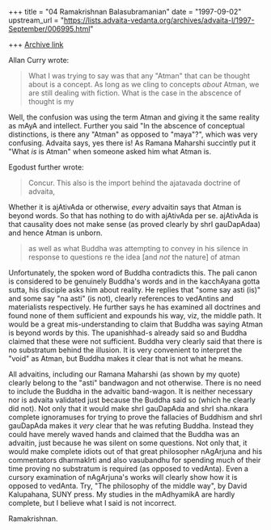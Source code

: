 +++
title = "04 Ramakrishnan Balasubramanian"
date = "1997-09-02"
upstream_url = "https://lists.advaita-vedanta.org/archives/advaita-l/1997-September/006995.html"

+++
[Archive link](https://lists.advaita-vedanta.org/archives/advaita-l/1997-September/006995.html)

Allan Curry wrote:

>What I was trying to say was that any "Atman" that can be thought about
>is a concept. As long as we cling to concepts *about* Atman, we are still
>dealing with fiction.  What is the  case in the abscence of thought is my

Well, the confusion was using the term Atman and giving it the same
reality as mAyA and intellect. Further you said "In the abscence of
conceptual distinctions, is there any "Atman" as opposed to "maya"?",
which was very confusing. Advaita says, yes there is! As Ramana Maharshi
succintly put it "What _is_ is Atman" when someone asked him what Atman
is.

Egodust further wrote:

>Concur.  This also is the import behind the ajatavada doctrine of advaita,

Whether it is ajAtivAda or otherwise, _every_ advaitin says that Atman
is beyond words. So that has nothing to do with ajAtivAda per se.
ajAtivAda is that causality does not make sense (as proved clearly by
shrI gauDapAdaa) and hence Atman is unborn.

>as well as what Buddha was attempting to convey in his silence in response
>to questions re the idea [and *not* the nature] of atman

Unfortunately, the spoken word of Buddha contradicts this. The pali
canon is considered to be genuinely Buddha's words and in the kacchAyana
gotta sutta, his disciple asks him about reality. He replies that "some
say asti (is)" and some say "na asti" (is not), clearly references to
vedAntins and materialists respectively. He further says he has examined
all doctrines and found none of them sufficient and expounds his way,
viz, the middle path. It would be a great mis-understanding to claim
that Buddha was saying Atman is beyond words by this. The upanishhad-s
already said so and Buddha claimed that these were not sufficient.
Buddha very clearly said that there is no substratum behind the
illusion. It is very convenient to interpret the "void" as Atman, but
Buddha makes it clear that is not what he means.

All advaitins, including our Ramana Maharshi (as shown by my quote)
clearly belong to the "asti" bandwagon and not otherwise. There is no
need to include the Buddha in the advaitic band-wagon. It is neither
necessary nor is advaita validated just because the Buddha said so
(which he clearly did not). Not only that it would make shrI gauDapAda
and shrI sha.nkara complete ignoramuses for trying to prove the
fallacies of Buddhism and shrI gauDapAda makes it _very_ clear that he
was refuting Buddha. Instead they could have merely waved hands and
claimed that the Buddha was an advaitin, just because he was silent on
some questions. Not only that, it would make complete idiots out of that
great philosopher nAgArjuna and his commentators dharmakIrti and also
vasubandhu for spending much of their time proving no substratum is
required (as opposed to vedAnta). Even a cursory examination of
nAgArjuna's works will clearly show how it is opposed to vedAnta. Try,
"The philosophy of the middle way", by David Kalupahana, SUNY press. My
studies in the mAdhyamikA are hardly complete, but I believe what I said
is not incorrect.

Ramakrishnan.

